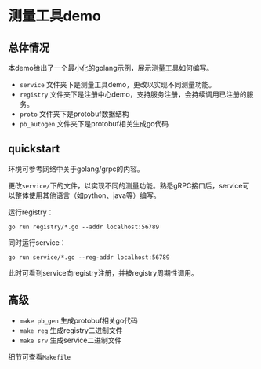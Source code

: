 # 测量工具demo

## 总体情况

本demo给出了一个最小化的golang示例，展示测量工具如何编写。

* `service` 文件夹下是测量工具demo，更改以实现不同测量功能。
* `registry` 文件夹下是注册中心demo，支持服务注册，会持续调用已注册的服务。
* `proto` 文件夹下是protobuf数据结构
* `pb_autogen` 文件夹下是protobuf相关生成go代码

## quickstart
环境可参考网络中关于golang/grpc的内容。

更改`service/`下的文件，以实现不同的测量功能。熟悉gRPC接口后，service可以整体使用其他语言（如python、java等）编写。

运行registry：
```shell
go run registry/*.go --addr localhost:56789
```

同时运行service：
```shell
go run service/*.go --reg-addr localhost:56789
```

此时可看到service向registry注册，并被registry周期性调用。

## 高级

* `make pb_gen` 生成protobuf相关go代码
* `make reg` 生成registry二进制文件
* `make srv` 生成service二进制文件

细节可查看`Makefile`
